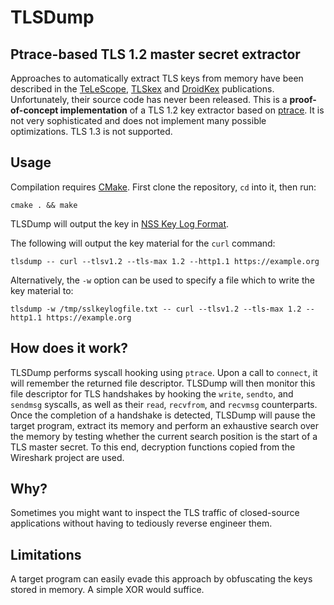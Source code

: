 # TLSDump
## Ptrace-based TLS 1.2 master secret extractor

Approaches to automatically extract TLS keys from memory have been described in the
[TeLeScope](https://conference.hitb.org/hitbsecconf2016ams/wp-content/uploads/2015/11/D1T1-Radu-Caragea-Peering-into-the-Depths-of-TLS-Traffic-in-Real-Time.pdf),
[TLSkex](https://www.sciencedirect.com/science/article/pii/S1742287616300081) and
[DroidKex](https://www.sciencedirect.com/science/article/pii/S1742287618301890) publications. 
Unfortunately, their source code has never been released. This is a **proof-of-concept implementation** of a TLS 1.2 key
extractor based on [ptrace](https://man7.org/linux/man-pages/man2/ptrace.2.html). It is not very sophisticated and does
not implement many possible optimizations. TLS 1.3 is not supported.

## Usage
Compilation requires [CMake](https://cmake.org/). First clone the repository, `cd` into it, then run:
```
cmake . && make
```

TLSDump will output the key in [NSS Key Log Format](https://firefox-source-docs.mozilla.org/security/nss/legacy/key_log_format/index.html).

The following will output the key material for the `curl` command:
```
tlsdump -- curl --tlsv1.2 --tls-max 1.2 --http1.1 https://example.org
```

Alternatively, the `-w` option can be used to specify a file which to write the key material to:
```
tlsdump -w /tmp/sslkeylogfile.txt -- curl --tlsv1.2 --tls-max 1.2 --http1.1 https://example.org
```

## How does it work?
TLSDump performs syscall hooking using `ptrace`. Upon a call to `connect`, it will remember the returned file
descriptor. TLSDump will then monitor this file descriptor for TLS handshakes by hooking
the `write`, `sendto`, and `sendmsg` syscalls, as well as their `read`, `recvfrom`, and `recvmsg` counterparts. Once the
completion of a handshake is detected, TLSDump will pause the target program, extract its memory and perform an
exhaustive search over the memory by testing whether the current search position is the start of a TLS master secret. To
this end, decryption functions copied from the Wireshark project are used.

## Why?
Sometimes you might want to inspect the TLS traffic of closed-source applications without having to tediously reverse
engineer them.

## Limitations
A target program can easily evade this approach by obfuscating the keys stored in memory. A simple XOR would suffice.